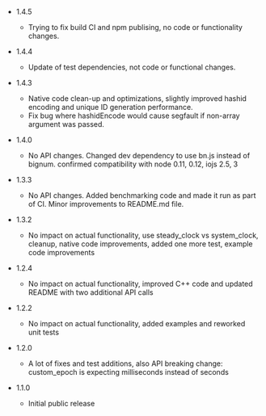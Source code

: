 - 1.4.5
    - Trying to fix build CI and npm publising, no code or functionality changes.

- 1.4.4
    - Update of test dependencies, not code or functional changes.

- 1.4.3
    - Native code clean-up and optimizations, slightly improved hashid encoding and unique ID generation performance.
    - Fix bug where hashidEncode would cause segfault if non-array argument was passed.

- 1.4.0
    - No API changes. Changed dev dependency to use bn.js instead of bignum. confirmed compatibility with node 0.11, 0.12, iojs 2.5, 3

- 1.3.3
    - No API changes. Added benchmarking code and made it run as part of CI. Minor improvements to README.md file.

- 1.3.2
    - No impact on actual functionality, use steady_clock vs system_clock, cleanup, native code improvements, added one more test, example code improvements

- 1.2.4
    - No impact on actual functionality, improved C++ code and updated README with two additional API calls

- 1.2.2
    - No impact on actual functionality, added examples and reworked unit tests

- 1.2.0
    - A lot of fixes and test additions, also API breaking change: custom_epoch is expecting milliseconds instead of seconds

- 1.1.0
    - Initial public release
